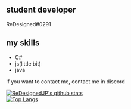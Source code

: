 ## student developer

ReDesigned#0291

## my skills
- C#
- js(little bit)
- java

if you want to contact me, contact me in discord  

[![ReDesignedJP's github stats](https://github-readme-stats.vercel.app/api?username=ReDesignedJP&show_icons=true&hide_border=true&count_private=true)](https://github.com/ReDesignedJP)  
[![Top Langs](https://github-readme-stats.vercel.app/api/top-langs/?username=ReDesignedJP&layout=compact)](https://github.com/ReDesignedJP)
